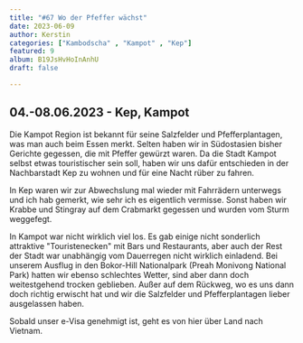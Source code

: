 ```yaml
---
title: "#67 Wo der Pfeffer wächst"
date: 2023-06-09
author: Kerstin
categories: ["Kambodscha" , "Kampot" , "Kep"]
featured: 9
album: B19JsHvHoInAnhU
draft: false

---
```


## 04.-08.06.2023 - Kep, Kampot

Die Kampot Region ist bekannt für seine Salzfelder und Pfefferplantagen, was man auch beim Essen merkt. Selten haben wir in Südostasien bisher Gerichte gegessen, die mit Pfeffer gewürzt waren. Da die Stadt Kampot selbst etwas touristischer sein soll, haben wir uns dafür entschieden in der Nachbarstadt Kep zu wohnen und für eine Nacht rüber zu fahren.

In Kep waren wir zur Abwechslung mal wieder mit Fahrrädern unterwegs und ich hab gemerkt, wie sehr ich es eigentlich vermisse. Sonst haben wir Krabbe und Stingray auf dem Crabmarkt gegessen und wurden vom Sturm weggefegt.

In Kampot war nicht wirklich viel los. Es gab einige nicht sonderlich attraktive "Touristenecken" mit Bars und Restaurants, aber auch der Rest der Stadt war unabhängig vom Dauerregen nicht wirklich einladend. Bei unserem Ausflug in den Bokor-Hill Nationalpark (Preah Monivong National Park) hatten wir ebenso schlechtes Wetter, sind aber dann doch weitestgehend trocken geblieben. Außer auf dem Rückweg, wo es uns dann doch richtig erwischt hat und wir die Salzfelder und Pfefferplantagen lieber ausgelassen haben. 

Sobald unser e-Visa genehmigt ist, geht es von hier über Land nach Vietnam.